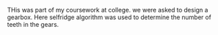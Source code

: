 THis was part of my coursework at college. we were asked to design a gearbox. Here selfridge algorithm was used to determine the number of teeth in the gears.
